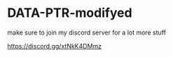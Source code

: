# DATA-PTR-modifyed

make sure to join my discord server for a lot more stuff

https://discord.gg/xtNkK4DMmz
